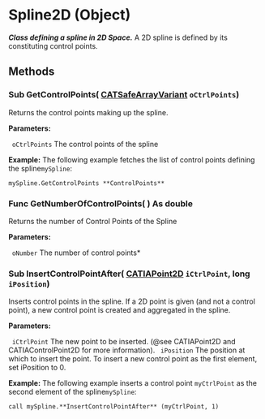 # Spline2D (Object)

**_Class defining a spline in 2D Space._**
A 2D spline is defined by its constituting control points.

## Methods

### Sub **GetControlPoints**( [CATSafeArrayVariant](../System/typedef_CATSafeArrayVariant_73843.md)  `oCtrlPoints`)

Returns the control points making up the spline.

**Parameters:**

` oCtrlPoints`      The control points of the spline

**Example:**     The following example fetches the list of control points defining the
spline`mySpline`:

```VBScript
mySpline.GetControlPoints **ControlPoints**

```

### Func **GetNumberOfControlPoints**( ) As double

Returns the number of Control Points of the Spline

**Parameters:**

` oNumber`      The number of control points*

### Sub **InsertControlPointAfter**( [CATIAPoint2D](../SketcherInterfaces/interface_Point2D_9306.md)  `iCtrlPoint`,  long  `iPosition`)

Inserts control points in the spline. If a 2D point is given (and not a control
point), a new control point is created and aggregated in the spline.

**Parameters:**

` iCtrlPoint`      The new point to be inserted. (@see CATIAPoint2D and CATIAControlPoint2D
for more information).
` iPosition`      The position at which to insert the point.
To insert a new control point as the first element, set iPosition to 0.

**Example:**     The following example inserts a control point `myCtrlPoint` as the second
element of the spline`mySpline`:

```VBScript
call mySpline.**InsertControlPointAfter** (myCtrlPoint, 1)

```